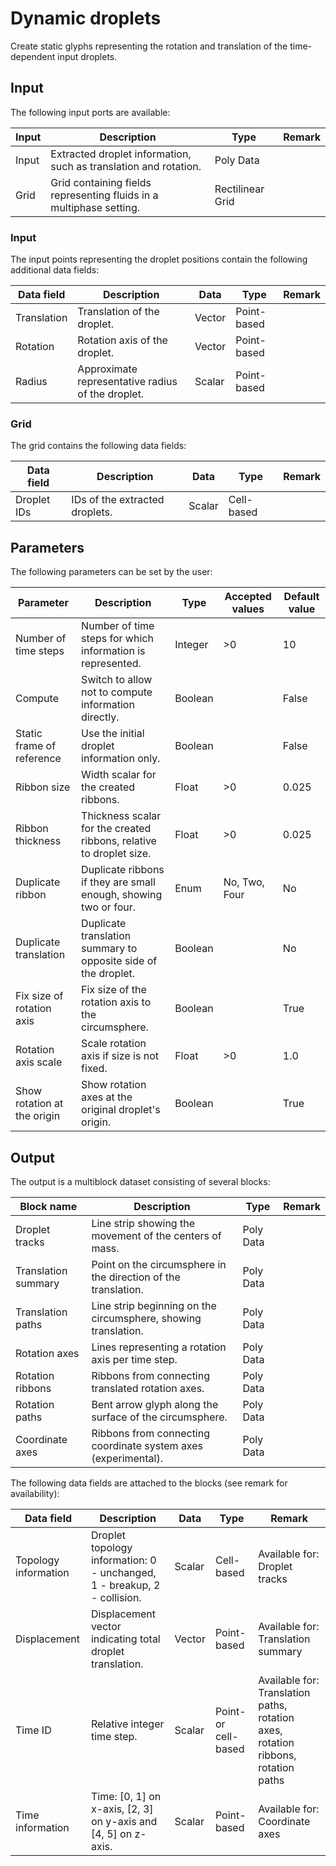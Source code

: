 # Dynamic droplets

Create static glyphs representing the rotation and translation of the time-dependent input droplets.

## Input

The following input ports are available:

| Input | Description                                                           | Type              | Remark |
| ----- | --------------------------------------------------------------------- | ----------------- | ------ |
| Input | Extracted droplet information, such as translation and rotation.      | Poly Data         |        |
| Grid  | Grid containing fields representing fluids in a multiphase setting.   | Rectilinear Grid  |        |

### Input

The input points representing the droplet positions contain the following additional data fields:

| Data field    | Description                                       | Data   | Type         | Remark   |
| ------------- | ------------------------------------------------- | ------ | ------------ | -------- |
| Translation   | Translation of the droplet.                       | Vector | Point-based  |          |
| Rotation      | Rotation axis of the droplet.                     | Vector | Point-based  |          |
| Radius        | Approximate representative radius of the droplet. | Scalar | Point-based  |          |

### Grid

The grid contains the following data fields:

| Data field    | Description                       | Data   | Type       | Remark   |
| ------------- | --------------------------------- | ------ | ---------- | -------- |
| Droplet IDs   | IDs of the extracted droplets.    | Scalar | Cell-based |          |

## Parameters

The following parameters can be set by the user:

| Parameter                   | Description                                                  | Type    | Accepted values | Default value |
| --------------------------- | ------------------------------------------------------------ | ------- | --------------- | ------------- |
| Number of time steps        | Number of time steps for which information is represented.   | Integer | \>0             | 10            |
| Compute                     | Switch to allow not to compute information directly.         | Boolean |                 | False         |
| Static frame of reference   | Use the initial droplet information only.                    | Boolean |                 | False         |
| Ribbon size                 | Width scalar for the created ribbons.                        | Float   | \>0             | 0.025         |
| Ribbon thickness            | Thickness scalar for the created ribbons, relative to droplet size. | Float   | \>0             | 0.025         |
| Duplicate ribbon            | Duplicate ribbons if they are small enough, showing two or four. | Enum    | No, Two, Four   | No            |
| Duplicate translation       | Duplicate translation summary to opposite side of the droplet. | Boolean |                 | No            |
| Fix size of rotation axis   | Fix size of the rotation axis to the circumsphere.           | Boolean |                 | True          |
| Rotation axis scale         | Scale rotation axis if size is not fixed.                    | Float   | \>0             | 1.0           |
| Show rotation at the origin | Show rotation axes at the original droplet's origin.         | Boolean |                 | True          |

## Output

The output is a multiblock dataset consisting of several blocks:

| Block name            | Description                                                       | Type           | Remark            |
| --------------------- | ----------------------------------------------------------------- | -------------- | ----------------- |
| Droplet tracks        | Line strip showing the movement of the centers of mass.           | Poly Data      |                   |
| Translation summary   | Point on the circumsphere in the direction of the translation.    | Poly Data      |                   |
| Translation paths     | Line strip beginning on the circumsphere, showing translation.    | Poly Data      |                   |
| Rotation axes         | Lines representing a rotation axis per time step.                 | Poly Data      |                   |
| Rotation ribbons      | Ribbons from connecting translated rotation axes.                 | Poly Data      |                   |
| Rotation paths        | Bent arrow glyph along the surface of the circumsphere.           | Poly Data      |                   |
| Coordinate axes       | Ribbons from connecting coordinate system axes (experimental).    | Poly Data      |                   |

The following data fields are attached to the blocks (see remark for availability):

| Data field            | Description                                                               | Data   | Type                 | Remark                                                                            |
| --------------------- | ------------------------------------------------------------------------- | ------ | -------------------- | --------------------------------------------------------------------------------- |
| Topology information  | Droplet topology information: 0 - unchanged, 1 - breakup, 2 - collision.  | Scalar | Cell-based           | Available for: Droplet tracks                                                     |
| Displacement          | Displacement vector indicating total droplet translation.                 | Vector | Point-based          | Available for: Translation summary                                                |
| Time ID               | Relative integer time step.                                               | Scalar | Point- or cell-based | Available for: Translation paths, rotation axes, rotation ribbons, rotation paths |
| Time information      | Time: [0, 1] on x-axis, [2, 3] on y-axis and [4, 5] on z-axis.            | Scalar | Point-based          | Available for: Coordinate axes                                                    |
